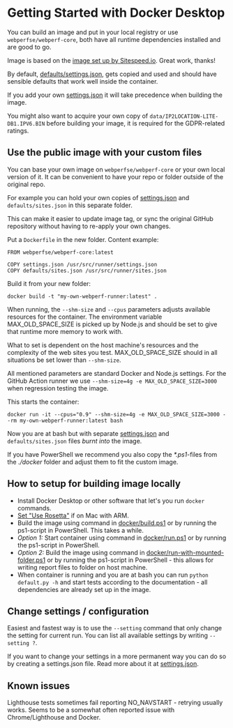 # Getting Started with Docker Desktop

You can build an image and put in your local registry or use `webperfse/webperf-core`, both have all runtime dependencies installed and are good to go.

Image is based on the [image set up by Sitespeed.io](https://github.com/sitespeedio/sitespeed.io). Great work, thanks!

By default, [defaults/settings.json](settings-json.md), gets copied and used and should have sensible defaults that work well inside the container.

If you add your own [settings.json](settings-json.md) it will take precedence when building the image.

You might also want to acquire your own copy of `data/IP2LOCATION-LITE-DB1.IPV6.BIN` before building your image, it is required for the GDPR-related ratings.

## Use the public image with your custom files

You can base your own image on `webperfse/webperf-core` or your own local version of it. It can be convenient to have your repo or folder outside of the original repo.

For example you can hold your own copies of [settings.json](settings-json.md) and `defaults/sites.json` in this separate folder.

This can make it easier to update image tag, or sync the original GitHub repository without having to re-apply your own changes.

Put a `Dockerfile` in the new folder. Content example:

```
FROM webperfse/webperf-core:latest

COPY settings.json /usr/src/runner/settings.json
COPY defaults/sites.json /usr/src/runner/sites.json
```

Build it from your new folder:


```
docker build -t "my-own-webperf-runner:latest" .
```

When running, the `--shm-size` and `--cpus` parameters adjusts available resources for the container. The environment variable MAX_OLD_SPACE_SIZE is picked up by Node.js and should be set to give that runtime more memory to work with.

What to set is dependent on the host machine's resources and the complexity of the web sites you test. MAX_OLD_SPACE_SIZE should in all situations be set lower than `--shm-size`.

All mentioned parameters are standard Docker and Node.js settings. For the GitHub Action runner we use `--shm-size=4g -e MAX_OLD_SPACE_SIZE=3000` when regression testing the image.

This starts the container:

```
docker run -it --cpus="0.9" --shm-size=4g -e MAX_OLD_SPACE_SIZE=3000 --rm my-own-webperf-runner:latest bash
```

Now you are at bash but with separate [settings.json](settings-json.md) and `defaults/sites.json` files _burnt into_ the image.

If you have PowerShell we recommend you also copy the _*.ps1_-files from the _./docker_ folder and adjust them to fit the custom image.

## How to setup for building image locally

- Install Docker Desktop or other software that let's you run `docker` commands.
- [Set "Use Rosetta"](https://www.sitespeed.io/documentation/sitespeed.io/docker/#running-on-mac-m1-arm) if on Mac with ARM.
- Build the image using command in [docker/build.ps1](../docker/build.ps1) or by running the ps1-script in PowerShell. This takes a while.
- _Option 1:_ Start container using command in [docker/run.ps1](../docker/run.ps1) or by running the ps1-script in PowerShell.
- _Option 2:_ Build the image using command in [docker/run-with-mounted-folder.ps1](../docker/run-with-mounted-folder.ps1) or by running the ps1-script in PowerShell - this allows for writing report files to folder on host machine.
- When container is running and you are at bash you can run `python default.py -h` and start tests according to the documentation - all dependencies are already set up in the image.

## Change settings / configuration

Easiest and fastest way is to use the `--setting` command that only change the setting for current run.
You can list all available settings by writing `--setting ?`.

If you want to change your settings in a more permanent way you can do so by creating a settings.json file. 
Read more about it at [settings.json](settings-json.md).

## Known issues

Lighthouse tests sometimes fail reporting NO_NAVSTART - retrying usually works. Seems to be a somewhat often reported issue with Chrome/Lighthouse and Docker.